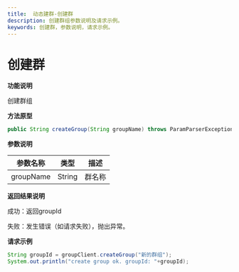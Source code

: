 ```yaml
---
title:  动态建群-创建群
description: 创建群组参数说明及请求示例。
keywords: 创建群，参数说明，请求示例。
---
```


# 创建群

**功能说明**

创建群组

**方法原型**

```java
public String createGroup(String groupName) throws ParamParserException, AESCryptoException, HttpRequestException;
```

**参数说明**

| 参数名称  | 类型   | 描述   |
| --------- | ------ | ------ |
| groupName | String | 群名称 |

**返回结果说明**

成功：返回groupId

失败：发生错误（如请求失败），抛出异常。

**请求示例**

```java
String groupId = groupClient.createGroup("新的群组");
System.out.println("create group ok. groupId: "+groupId);
```